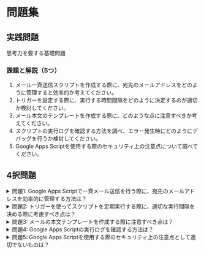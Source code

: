 # 問題集

<a id="introduction"></a>

## 実践問題
思考力を要する基礎問題
### 課題と解説（5つ）

1. メール一斉送信スクリプトを作成する際に、宛先のメールアドレスをどのように管理すると効率的か考えてください。
2. トリガーを設定する際に、実行する時間間隔をどのように決定するのが適切か検討してください。
3. メール本文のテンプレートを作成する際に、どのような点に注意すべきか考えてください。
4. スクリプトの実行ログを確認する方法を調べ、エラー発生時にどのようにデバッグを行うか検討してください。
5. Google Apps Scriptを使用する際のセキュリティ上の注意点について調べてください。

## 4択問題

<details>
<summary>問題1: Google Apps Scriptで一斉メール送信を行う際に、宛先のメールアドレスを効率的に管理する方法は？</summary>

- a. メールアドレスをスクリプト内にハードコーディングする
- b. メールアドレスをGoogleスプレッドシートに記載し、スクリプトから読み込む
- c. メールアドレスをテキストファイルに記載し、スクリプトから読み込む
- d. メールアドレスをスクリプト内で毎回手動で入力する

<details>
<summary>回答と解説</summary>

回答: b. メールアドレスをGoogleスプレッドシートに記載し、スクリプトから読み込む

Googleスプレッドシートにメールアドレスを記載しておくことで、スクリプトとは別にアドレスの管理ができ、メンテナンス性が向上します。また、スプレッドシートからデータを読み込む方法はGoogle Apps Scriptの基本的な機能の一つです。
</details>
</details>

<details>
<summary>問題2: トリガーを使ってスクリプトを定期実行する際に、適切な実行間隔を決める際に考慮すべき点は？</summary>

- a. スクリプトの実行にかかる時間
- b. スクリプトの実行によるGoogle Apps Scriptの利用制限
- c. スクリプトの実行が必要な頻度
- d. 以上の全て

<details>
<summary>回答と解説</summary>

回答: d. 以上の全て

トリガーの実行間隔を決める際は、スクリプトの実行時間や必要な頻度に加え、Google Apps Scriptの利用制限にも注意が必要です。短い間隔でスクリプトを実行しすぎると、制限に達してスクリプトが実行できなくなる可能性があります。
</details>
</details>

<details>
<summary>問題3: メールの本文テンプレートを作成する際に注意すべき点は？</summary>

- a. 宛先の名前などの個人情報を含めない
- b. HTMLタグを使ってフォーマットを整える
- c. 本文の文字数があまり長くならないようにする
- d. 以上の全て

<details>
<summary>回答と解説</summary>

回答: d. 以上の全て

メールのテンプレートを作成する際は、個人情報の取り扱いに注意し、HTMLタグを使ってフォーマットを整えることで読みやすさを向上させます。また、本文が長すぎると読む側の負担になるため、簡潔にまとめることも大切です。
</details>
</details>

<details>
<summary>問題4: Google Apps Scriptの実行ログを確認する方法は？</summary>

- a. スクリプトエディタの「表示」メニューから「ログ」を選択する
- b. スクリプトエディタの「ファイル」メニューから「プロジェクトのプロパティ」を選択する
- c. Googleドライブのマイドライブから実行ログのファイルを開く
- d. Googleカレンダーから実行ログのイベントを確認する

<details>
<summary>回答と解説</summary>

回答: a. スクリプトエディタの「表示」メニューから「ログ」を選択する

Google Apps Scriptの実行ログは、スクリプトエディタの「表示」メニューから「ログ」を選択することで確認できます。ログにはスクリプトの実行状況やエラー情報が記録されており、デバッグの際に役立ちます。
</details>
</details>

<details>
<summary>問題5: Google Apps Scriptを使用する際のセキュリティ上の注意点として適切でないものは？</summary>

- a. スクリプトの共有範囲を必要最小限に設定する
- b. 外部ライブラリを使用する際は信頼できるものかどうか確認する
- c. スクリプトの実行権限を全てのユーザーに付与する
- d. スクリプト内でパスワードなどの機密情報を直接記述しない

<details>
<summary>回答と解説</summary>

回答: c. スクリプトの実行権限を全てのユーザーに付与する

Google Apps Scriptを使用する際は、スクリプトの共有範囲を必要最小限に設定し、信頼できる外部ライブラリのみを使用することが重要です。また、パスワードなどの機密情報はスクリプト内に直接記述せず、別の安全な方法で管理すべきです。一方、スクリプトの実行権限を全てのユーザーに付与することは、セキュリティ上のリスクが高くなるため避けるべきです。
</details>
</details>